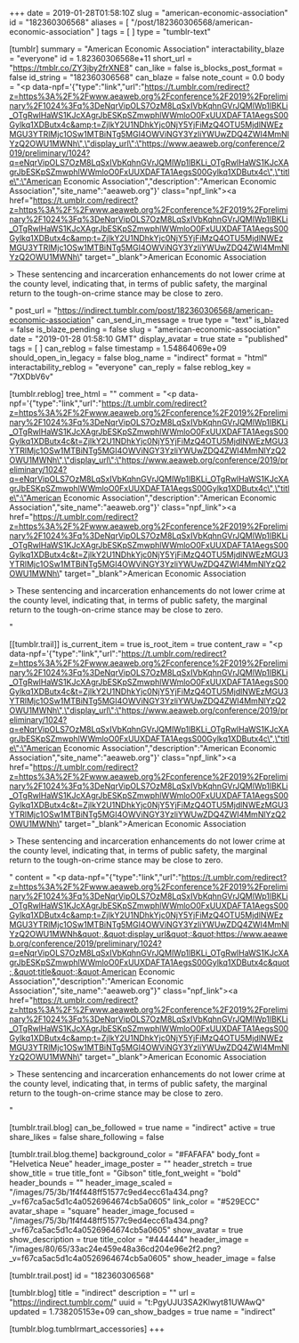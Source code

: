 +++
date = 2019-01-28T01:58:10Z
slug = "american-economic-association"
id = "182360306568"
aliases = [ "/post/182360306568/american-economic-association" ]
tags = [ ]
type = "tumblr-text"

[tumblr]
summary = "American Economic Association"
interactability_blaze = "everyone"
id = 1.82360306568e+11
short_url = "https://tmblr.co/ZY3jby2frXNE8"
can_like = false
is_blocks_post_format = false
id_string = "182360306568"
can_blaze = false
note_count = 0.0
body = "<p data-npf='{\"type\":\"link\",\"url\":\"https://t.umblr.com/redirect?z=https%3A%2F%2Fwww.aeaweb.org%2Fconference%2F2019%2Fpreliminary%2F1024%3Fq%3DeNqrVipOLS7OzM8LqSxIVbKqhnGVrJQMlWp1lBKLi_OTgRwlHaWS1KJcXAgrJbESKpSZmwphlWWmloO0FxUUXDAFTA1AegsS00Gylkq1XDButx4c&amp;t=ZjlkY2U1NDhkYjc0NjY5YjFiMzQ4OTU5MjdlNWEzMGU3YTRlMjc1OSw1MTBiNTg5MGI4OWViNGY3YzliYWUwZDQ4ZWI4MmNlYzQ2OWU1MWNh\",\"display_url\":\"https://www.aeaweb.org/conference/2019/preliminary/1024?q=eNqrVipOLS7OzM8LqSxIVbKqhnGVrJQMlWp1lBKLi_OTgRwlHaWS1KJcXAgrJbESKpSZmwphlWWmloO0FxUUXDAFTA1AegsS00Gylkq1XDButx4c\",\"title\":\"American Economic Association\",\"description\":\"American Economic Association\",\"site_name\":\"aeaweb.org\"}' class=\"npf_link\"><a href=\"https://t.umblr.com/redirect?z=https%3A%2F%2Fwww.aeaweb.org%2Fconference%2F2019%2Fpreliminary%2F1024%3Fq%3DeNqrVipOLS7OzM8LqSxIVbKqhnGVrJQMlWp1lBKLi_OTgRwlHaWS1KJcXAgrJbESKpSZmwphlWWmloO0FxUUXDAFTA1AegsS00Gylkq1XDButx4c&amp;t=ZjlkY2U1NDhkYjc0NjY5YjFiMzQ4OTU5MjdlNWEzMGU3YTRlMjc1OSw1MTBiNTg5MGI4OWViNGY3YzliYWUwZDQ4ZWI4MmNlYzQ2OWU1MWNh\" target=\"_blank\">American Economic Association</a></p><p>&gt; These sentencing and incarceration enhancements do not lower crime at the county level, indicating that, in terms of public safety, the marginal return to the tough-on-crime stance may be close to zero.</p>"
post_url = "https://indirect.tumblr.com/post/182360306568/american-economic-association"
can_send_in_message = true
type = "text"
is_blazed = false
is_blaze_pending = false
slug = "american-economic-association"
date = "2019-01-28 01:58:10 GMT"
display_avatar = true
state = "published"
tags = [ ]
can_reblog = false
timestamp = 1.54864069e+09
should_open_in_legacy = false
blog_name = "indirect"
format = "html"
interactability_reblog = "everyone"
can_reply = false
reblog_key = "7tXDbV6v"

[tumblr.reblog]
tree_html = ""
comment = "<p data-npf='{\"type\":\"link\",\"url\":\"https://t.umblr.com/redirect?z=https%3A%2F%2Fwww.aeaweb.org%2Fconference%2F2019%2Fpreliminary%2F1024%3Fq%3DeNqrVipOLS7OzM8LqSxIVbKqhnGVrJQMlWp1lBKLi_OTgRwlHaWS1KJcXAgrJbESKpSZmwphlWWmloO0FxUUXDAFTA1AegsS00Gylkq1XDButx4c&t=ZjlkY2U1NDhkYjc0NjY5YjFiMzQ4OTU5MjdlNWEzMGU3YTRlMjc1OSw1MTBiNTg5MGI4OWViNGY3YzliYWUwZDQ4ZWI4MmNlYzQ2OWU1MWNh\",\"display_url\":\"https://www.aeaweb.org/conference/2019/preliminary/1024?q=eNqrVipOLS7OzM8LqSxIVbKqhnGVrJQMlWp1lBKLi_OTgRwlHaWS1KJcXAgrJbESKpSZmwphlWWmloO0FxUUXDAFTA1AegsS00Gylkq1XDButx4c\",\"title\":\"American Economic Association\",\"description\":\"American Economic Association\",\"site_name\":\"aeaweb.org\"}' class=\"npf_link\"><a href=\"https://t.umblr.com/redirect?z=https%3A%2F%2Fwww.aeaweb.org%2Fconference%2F2019%2Fpreliminary%2F1024%3Fq%3DeNqrVipOLS7OzM8LqSxIVbKqhnGVrJQMlWp1lBKLi_OTgRwlHaWS1KJcXAgrJbESKpSZmwphlWWmloO0FxUUXDAFTA1AegsS00Gylkq1XDButx4c&t=ZjlkY2U1NDhkYjc0NjY5YjFiMzQ4OTU5MjdlNWEzMGU3YTRlMjc1OSw1MTBiNTg5MGI4OWViNGY3YzliYWUwZDQ4ZWI4MmNlYzQ2OWU1MWNh\" target=\"_blank\">American Economic Association</a></p><p>> These sentencing and incarceration enhancements do not lower crime at the county level, indicating that, in terms of public safety, the marginal return to the tough-on-crime stance may be close to zero.</p>"

[[tumblr.trail]]
is_current_item = true
is_root_item = true
content_raw = "<p data-npf='{\"type\":\"link\",\"url\":\"https://t.umblr.com/redirect?z=https%3A%2F%2Fwww.aeaweb.org%2Fconference%2F2019%2Fpreliminary%2F1024%3Fq%3DeNqrVipOLS7OzM8LqSxIVbKqhnGVrJQMlWp1lBKLi_OTgRwlHaWS1KJcXAgrJbESKpSZmwphlWWmloO0FxUUXDAFTA1AegsS00Gylkq1XDButx4c&t=ZjlkY2U1NDhkYjc0NjY5YjFiMzQ4OTU5MjdlNWEzMGU3YTRlMjc1OSw1MTBiNTg5MGI4OWViNGY3YzliYWUwZDQ4ZWI4MmNlYzQ2OWU1MWNh\",\"display_url\":\"https://www.aeaweb.org/conference/2019/preliminary/1024?q=eNqrVipOLS7OzM8LqSxIVbKqhnGVrJQMlWp1lBKLi_OTgRwlHaWS1KJcXAgrJbESKpSZmwphlWWmloO0FxUUXDAFTA1AegsS00Gylkq1XDButx4c\",\"title\":\"American Economic Association\",\"description\":\"American Economic Association\",\"site_name\":\"aeaweb.org\"}' class=\"npf_link\"><a href=\"https://t.umblr.com/redirect?z=https%3A%2F%2Fwww.aeaweb.org%2Fconference%2F2019%2Fpreliminary%2F1024%3Fq%3DeNqrVipOLS7OzM8LqSxIVbKqhnGVrJQMlWp1lBKLi_OTgRwlHaWS1KJcXAgrJbESKpSZmwphlWWmloO0FxUUXDAFTA1AegsS00Gylkq1XDButx4c&t=ZjlkY2U1NDhkYjc0NjY5YjFiMzQ4OTU5MjdlNWEzMGU3YTRlMjc1OSw1MTBiNTg5MGI4OWViNGY3YzliYWUwZDQ4ZWI4MmNlYzQ2OWU1MWNh\" target=\"_blank\">American Economic Association</a></p><p>> These sentencing and incarceration enhancements do not lower crime at the county level, indicating that, in terms of public safety, the marginal return to the tough-on-crime stance may be close to zero.</p>"
content = "<p data-npf=\"{&quot;type&quot;:&quot;link&quot;,&quot;url&quot;:&quot;https://t.umblr.com/redirect?z=https%3A%2F%2Fwww.aeaweb.org%2Fconference%2F2019%2Fpreliminary%2F1024%3Fq%3DeNqrVipOLS7OzM8LqSxIVbKqhnGVrJQMlWp1lBKLi_OTgRwlHaWS1KJcXAgrJbESKpSZmwphlWWmloO0FxUUXDAFTA1AegsS00Gylkq1XDButx4c&amp;t=ZjlkY2U1NDhkYjc0NjY5YjFiMzQ4OTU5MjdlNWEzMGU3YTRlMjc1OSw1MTBiNTg5MGI4OWViNGY3YzliYWUwZDQ4ZWI4MmNlYzQ2OWU1MWNh&quot;,&quot;display_url&quot;:&quot;https://www.aeaweb.org/conference/2019/preliminary/1024?q=eNqrVipOLS7OzM8LqSxIVbKqhnGVrJQMlWp1lBKLi_OTgRwlHaWS1KJcXAgrJbESKpSZmwphlWWmloO0FxUUXDAFTA1AegsS00Gylkq1XDButx4c&quot;,&quot;title&quot;:&quot;American Economic Association&quot;,&quot;description&quot;:&quot;American Economic Association&quot;,&quot;site_name&quot;:&quot;aeaweb.org&quot;}\" class=\"npf_link\"><a href=\"https://t.umblr.com/redirect?z=https%3A%2F%2Fwww.aeaweb.org%2Fconference%2F2019%2Fpreliminary%2F1024%3Fq%3DeNqrVipOLS7OzM8LqSxIVbKqhnGVrJQMlWp1lBKLi_OTgRwlHaWS1KJcXAgrJbESKpSZmwphlWWmloO0FxUUXDAFTA1AegsS00Gylkq1XDButx4c&amp;t=ZjlkY2U1NDhkYjc0NjY5YjFiMzQ4OTU5MjdlNWEzMGU3YTRlMjc1OSw1MTBiNTg5MGI4OWViNGY3YzliYWUwZDQ4ZWI4MmNlYzQ2OWU1MWNh\" target=\"_blank\">American Economic Association</a></p><p>&gt; These sentencing and incarceration enhancements do not lower crime at the county level, indicating that, in terms of public safety, the marginal return to the tough-on-crime stance may be close to zero.</p>"

[tumblr.trail.blog]
can_be_followed = true
name = "indirect"
active = true
share_likes = false
share_following = false

[tumblr.trail.blog.theme]
background_color = "#FAFAFA"
body_font = "Helvetica Neue"
header_image_poster = ""
header_stretch = true
show_title = true
title_font = "Gibson"
title_font_weight = "bold"
header_bounds = ""
header_image_scaled = "/images/75/3b/1f4f448ff51577c9ed4ecc61a434.png?_v=f67ca5ac5d1c4a0526964674cb5a0605"
link_color = "#529ECC"
avatar_shape = "square"
header_image_focused = "/images/75/3b/1f4f448ff51577c9ed4ecc61a434.png?_v=f67ca5ac5d1c4a0526964674cb5a0605"
show_avatar = true
show_description = true
title_color = "#444444"
header_image = "/images/80/65/33ac24e459e48a36cd204e96e2f2.png?_v=f67ca5ac5d1c4a0526964674cb5a0605"
show_header_image = false

[tumblr.trail.post]
id = "182360306568"

[tumblr.blog]
title = "indirect"
description = ""
url = "https://indirect.tumblr.com/"
uuid = "t:PgyUJU3SA2Klwyt81UWAwQ"
updated = 1.738205153e+09
can_show_badges = true
name = "indirect"

[tumblr.blog.tumblrmart_accessories]
+++
